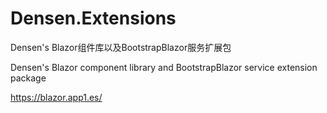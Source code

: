 # Densen.Extensions
Densen's Blazor组件库以及BootstrapBlazor服务扩展包

Densen's Blazor component library and BootstrapBlazor service extension package

https://blazor.app1.es/


